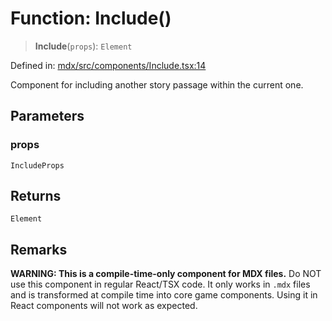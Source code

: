 # Function: Include()

> **Include**(`props`): `Element`

Defined in: [mdx/src/components/Include.tsx:14](https://github.com/laruss/react-text-game/blob/56d052e07c46af6beb5ea69677296eefae694e61/packages/mdx/src/components/Include.tsx#L14)

Component for including another story passage within the current one.

## Parameters

### props

`IncludeProps`

## Returns

`Element`

## Remarks

**WARNING: This is a compile-time-only component for MDX files.**
Do NOT use this component in regular React/TSX code. It only works in `.mdx` files
and is transformed at compile time into core game components. Using it in React components
will not work as expected.
